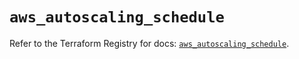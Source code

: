 # `aws_autoscaling_schedule`

Refer to the Terraform Registry for docs: [`aws_autoscaling_schedule`](https://registry.terraform.io/providers/hashicorp/aws/5.71.0/docs/resources/autoscaling_schedule).
